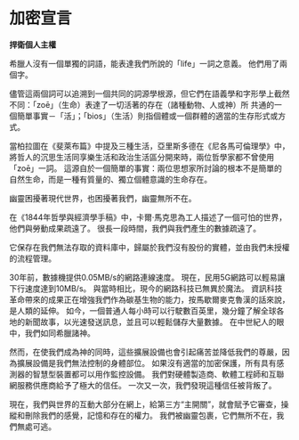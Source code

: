 # 加密宣言

**捍衛個人主權**

希臘人沒有一個單獨的詞語，能表達我們所說的「life」一詞之意義。 他們用了兩個字。

儘管這兩個詞可以追溯到一個共同的詞源學根源，但它們在語義學和字形學上截然不同：「zoē」（生命）表達了一切活著的存在（諸種動物、人或神）所 共通的一個簡單事實－「活」；「bios」（生活）則指個體或一個群體的適當的生存形式或方式。

當柏拉圖在《斐萊布篇》中提及三種生活，亞里斯多德在《尼各馬可倫理學》中，將哲人的沉思生活同享樂生活和政治生活區分開來時，兩位哲學家都不曾使用「zoē」一詞。 這源自於一個簡單的事實：兩位思想家所討論的根本不是簡單的自然生命，而是一種有質量的、獨立個體意識的生命存在。

幽靈困擾著現代世界，也困擾著我們，幽靈無所不在。

在《1844年哲學與經濟學手稿》中，卡爾‧馬克思為工人描述了一個可怕的世界，他們與勞動成果疏遠了。 很長一段時間，我們與我們產生的數據疏遠了。

它保存在我們無法存取的資料庫中，歸屬於我們沒有股份的實體，並由我們未授權的流程管理。

30年前，數據機提供0.05MB/s的網路連線速度。 現在，民用5G網路可以輕易讓下行速度達到10MB/s。 與當時相比，現今的網路科技已無異於魔法。 資訊科技革命帶來的成果正在增強我們作為碳基生物的能力，按馬歇爾麥克魯漢的話來說，是人類的延伸。 如今，一個普通人每小時可以行駛數百英里，幾分鐘了解全球各地的新聞故事，以光速發送訊息，並且可以輕鬆儲存大量數據。 在中世紀人的眼中，我們如同希臘諸神。

然而，在使我們成為神的同時，這些擴展設備也會引起痛苦並降低我們的尊嚴，因為擴展設備是我們無法控制的身體部位。 如果沒有適當的加密保護，所有具有感測器的智慧型裝置都可以用作監控設備。 我們對硬體製造商、軟體工程師和互聯網服務供應商給予了極大的信任。 一次又一次，我們發現這種信任被背叛了。&#x20;

現在，我們與世界的互動大部分在網上，給第三方“主開關”，就會賦予它審查，操縱和刪除我們的感覺，記憶和存在的權力。 我們被幽靈包裹，它們無所不在，我們無處可逃。



